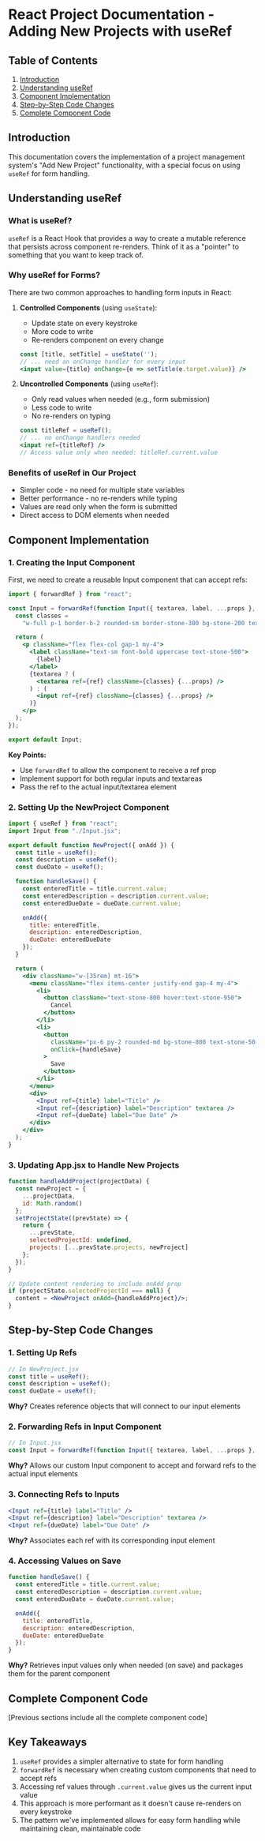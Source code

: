 # React Project Documentation - Adding New Projects with useRef

## Table of Contents
1. [Introduction](#introduction)
2. [Understanding useRef](#understanding-useref)
3. [Component Implementation](#component-implementation)
4. [Step-by-Step Code Changes](#step-by-step-code-changes)
5. [Complete Component Code](#complete-component-code)

## Introduction

This documentation covers the implementation of a project management system's "Add New Project" functionality, with a special focus on using `useRef` for form handling.

## Understanding useRef

### What is useRef?
`useRef` is a React Hook that provides a way to create a mutable reference that persists across component re-renders. Think of it as a "pointer" to something that you want to keep track of.

### Why useRef for Forms?
There are two common approaches to handling form inputs in React:

1. **Controlled Components** (using `useState`):
   - Update state on every keystroke
   - More code to write
   - Re-renders component on every change
   ```jsx
   const [title, setTitle] = useState('');
   // ... need an onChange handler for every input
   <input value={title} onChange={e => setTitle(e.target.value)} />
   ```

2. **Uncontrolled Components** (using `useRef`):
   - Only read values when needed (e.g., form submission)
   - Less code to write
   - No re-renders on typing
   ```jsx
   const titleRef = useRef();
   // ... no onChange handlers needed
   <input ref={titleRef} />
   // Access value only when needed: titleRef.current.value
   ```

### Benefits of useRef in Our Project
- Simpler code - no need for multiple state variables
- Better performance - no re-renders while typing
- Values are read only when the form is submitted
- Direct access to DOM elements when needed

## Component Implementation

### 1. Creating the Input Component
First, we need to create a reusable Input component that can accept refs:

```jsx
import { forwardRef } from "react";

const Input = forwardRef(function Input({ textarea, label, ...props }, ref) {
  const classes =
    "w-full p-1 border-b-2 rounded-sm border-stone-300 bg-stone-200 text-stone-600 focus:outline-none focus:border-stone-600";

  return (
    <p className="flex flex-col gap-1 my-4">
      <label className="text-sm font-bold uppercase text-stone-500">
        {label}
      </label>
      {textarea ? (
        <textarea ref={ref} className={classes} {...props} />
      ) : (
        <input ref={ref} className={classes} {...props} />
      )}
    </p>
  );
});

export default Input;
```

**Key Points:**
- Use `forwardRef` to allow the component to receive a ref prop
- Implement support for both regular inputs and textareas
- Pass the ref to the actual input/textarea element

### 2. Setting Up the NewProject Component
```jsx
import { useRef } from "react";
import Input from "./Input.jsx";

export default function NewProject({ onAdd }) {
  const title = useRef();
  const description = useRef();
  const dueDate = useRef();

  function handleSave() {
    const enteredTitle = title.current.value;
    const enteredDescription = description.current.value;
    const enteredDueDate = dueDate.current.value;

    onAdd({
      title: enteredTitle,
      description: enteredDescription,
      dueDate: enteredDueDate
    });
  }

  return (
    <div className="w-[35rem] mt-16">
      <menu className="flex items-center justify-end gap-4 my-4">
        <li>
          <button className="text-stone-800 hover:text-stone-950">
            Cancel
          </button>
        </li>
        <li>
          <button
            className="px-6 py-2 rounded-md bg-stone-800 text-stone-50 hover:bg-stone-950"
            onClick={handleSave}
          >
            Save
          </button>
        </li>
      </menu>
      <div>
        <Input ref={title} label="Title" />
        <Input ref={description} label="Description" textarea />
        <Input ref={dueDate} label="Due Date" />
      </div>
    </div>
  );
}
```

### 3. Updating App.jsx to Handle New Projects

```jsx
function handleAddProject(projectData) {
  const newProject = {
    ...projectData,
    id: Math.random()
  };
  setProjectState((prevState) => {
    return {
      ...prevState,
      selectedProjectId: undefined,
      projects: [...prevState.projects, newProject]
    };
  });
}

// Update content rendering to include onAdd prop
if (projectState.selectedProjectId === null) {
  content = <NewProject onAdd={handleAddProject}/>;
}
```

## Step-by-Step Code Changes

### 1. Setting Up Refs
```jsx
// In NewProject.jsx
const title = useRef();
const description = useRef();
const dueDate = useRef();
```
**Why?** Creates reference objects that will connect to our input elements

### 2. Forwarding Refs in Input Component
```jsx
// In Input.jsx
const Input = forwardRef(function Input({ textarea, label, ...props }, ref) {
```
**Why?** Allows our custom Input component to accept and forward refs to the actual input elements

### 3. Connecting Refs to Inputs
```jsx
<Input ref={title} label="Title" />
<Input ref={description} label="Description" textarea />
<Input ref={dueDate} label="Due Date" />
```
**Why?** Associates each ref with its corresponding input element

### 4. Accessing Values on Save
```jsx
function handleSave() {
  const enteredTitle = title.current.value;
  const enteredDescription = description.current.value;
  const enteredDueDate = dueDate.current.value;

  onAdd({
    title: enteredTitle,
    description: enteredDescription,
    dueDate: enteredDueDate
  });
}
```
**Why?** Retrieves input values only when needed (on save) and packages them for the parent component

## Complete Component Code

[Previous sections include all the complete component code]

## Key Takeaways

1. `useRef` provides a simpler alternative to state for form handling
2. `forwardRef` is necessary when creating custom components that need to accept refs
3. Accessing ref values through `.current.value` gives us the current input value
4. This approach is more performant as it doesn't cause re-renders on every keystroke
5. The pattern we've implemented allows for easy form handling while maintaining clean, maintainable code

